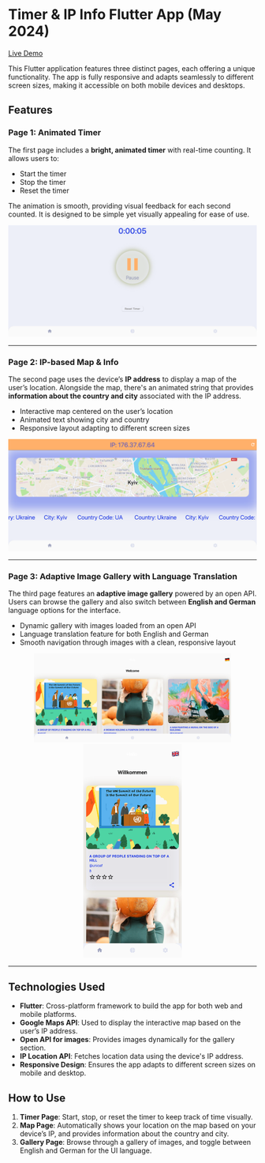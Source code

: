 # Timer & IP Info Flutter App (May 2024)

[Live Demo](https://timer-ip-flutter.web.app/)

This Flutter application features three distinct pages, each offering a unique functionality. The app is fully responsive and adapts seamlessly to different screen sizes, making it accessible on both mobile devices and desktops.

## Features

### Page 1: Animated Timer
The first page includes a **bright, animated timer** with real-time counting. It allows users to:

- Start the timer
- Stop the timer
- Reset the timer

The animation is smooth, providing visual feedback for each second counted. It is designed to be simple yet visually appealing for ease of use.

![Animated Timer](screenshots/timer.png)

---

### Page 2: IP-based Map & Info
The second page uses the device’s **IP address** to display a map of the user’s location. Alongside the map, there's an animated string that provides **information about the country and city** associated with the IP address.

- Interactive map centered on the user’s location
- Animated text showing city and country
- Responsive layout adapting to different screen sizes

![IP-based Map](screenshots/map.png)

---

### Page 3: Adaptive Image Gallery with Language Translation
The third page features an **adaptive image gallery** powered by an open API. Users can browse the gallery and also switch between **English and German** language options for the interface.

- Dynamic gallery with images loaded from an open API
- Language translation feature for both English and German
- Smooth navigation through images with a clean, responsive layout

<div align="center">
  <img src="screenshots/gallery.png" alt="Image Gallery" width="400"/>
  <img src="screenshots/mobile_gallery.png" alt="Mobile Image Gallery" width="200"/>
</div>

---

## Technologies Used

- **Flutter**: Cross-platform framework to build the app for both web and mobile platforms.
- **Google Maps API**: Used to display the interactive map based on the user’s IP address.
- **Open API for images**: Provides images dynamically for the gallery section.
- **IP Location API**: Fetches location data using the device's IP address.
- **Responsive Design**: Ensures the app adapts to different screen sizes on mobile and desktop.

## How to Use

1. **Timer Page**: Start, stop, or reset the timer to keep track of time visually.
2. **Map Page**: Automatically shows your location on the map based on your device’s IP, and provides information about the country and city.
3. **Gallery Page**: Browse through a gallery of images, and toggle between English and German for the UI language.
